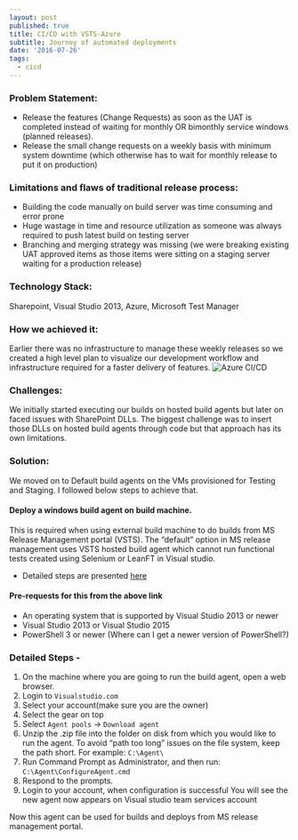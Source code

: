 ```yaml
---
layout: post
published: true
title: CI/CD with VSTS-Azure
subtitle: Journey of automated deployments
date: '2016-07-26'
tags:
  - cicd
---
```


### Problem Statement: 
- Release the features (Change Requests) as soon as the UAT is completed instead of waiting for monthly OR bimonthly service windows (planned releases).
- Release the small change requests on a weekly basis with minimum system downtime (which otherwise has to wait for monthly release to put it on production)

### Limitations and flaws of traditional release process:
- Building the code manually on build server was time consuming and error prone
- Huge wastage in time and resource utilization as someone was always required to push latest build on testing server
- Branching and merging strategy was missing (we were breaking existing UAT approved items as those items were sitting on a staging server waiting for a production release)

### Technology Stack:
Sharepoint, Visual Studio 2013, Azure, Microsoft Test Manager

### How we achieved it: 
Earlier there was no infrastructure to manage these weekly releases so we created a high level plan to visualize our development workflow and infrastructure required for a faster delivery of features.
![Azure CI/CD](/img/azure-cicd.png)

### Challenges: 
We initially started executing our builds on hosted build agents but later on faced issues with SharePoint DLLs. The biggest challenge was to insert those DLLs on hosted build agents through code but that approach has its own limitations.

### Solution: 
We moved on to Default build agents on the VMs provisioned for Testing and Staging. I followed below steps to achieve that.

#### Deploy a windows build agent on build machine.
This is required when using external build machine to do builds from MS Release Management portal (VSTS). The “default” option in MS release management uses VSTS hosted build agent which cannot run functional tests created using Selenium or LeanFT in Visual studio.
- Detailed steps are presented [here](https://msdn.microsoft.com/library/vs/alm/build/agents/windows)

#### Pre-requests for this from the above link
- An operating system that is supported by Visual Studio 2013 or newer
- Visual Studio 2013 or Visual Studio 2015
- PowerShell 3 or newer (Where can I get a newer version of PowerShell?)

### Detailed Steps - 
1. On the machine where you are going to run the build agent, open a web browser.
2. Login to `Visualstudio.com`
3. Select your account(make sure you are the owner)
4. Select the gear on top
5. Select `Agent pools` -> `Download agent`
6. Unzip the .zip file into the folder on disk from which you would like to run the agent. To avoid “path too long” issues on the file system, keep the path short. For example: `C:\Agent\`
7. Run Command Prompt as Administrator, and then run: `C:\Agent\ConfigureAgent.cmd`
8. Respond to the prompts.
9. Login to your account, when configuration is successful
You will see the new agent now appears on Visual studio team services account


Now this agent can be used for builds and deploys from MS release management portal.


